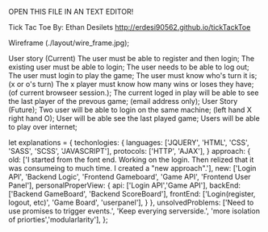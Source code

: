 OPEN THIS FILE IN AN TEXT EDITOR!

Tick Tac Toe
By: Ethan Desilets
  http://erdesi90562.github.io/tickTackToe

Wireframe (./layout/wire_frame.jpg);

User story (Current)
  The user must be able to register and then login;
  The existing user must be able to login;
  The user needs to be able to log out;
  The user must login to play the game;
  The user must know who's turn it is; (x or o's turn)
  The x player must know how many wins or loses they have; (of current browseer session.);
  The current loged in play will be able to see the last player of the prevous game; (email address only);
User Story (Future);
  Two user will be able to login on the same machine;  (left hand X right hand O);
  User will be able see the last played game;
  Users will be able to play over internet;

let explanations = {
  techonlogies: {
    languages: ['JQUERY', 'HTML', 'CSS', 'SASS', 'SCSS', 'JAVASCRIPT'],
    protocols: ['HTTP', 'AJAX'],
  }
  approach: {
    old: ['I started from the font end. Working on the login. Then relized that it was consumeing to much time. I created a "new approach".'],
    new: ['Login API', 'Backend Logic', 'Frontend Gameboard', 'Game API', 'Frontend User Panel'],
    personalProperView: {
      api: ['Login API','Game API'],
      backEnd: ['Backend GameBoard', 'Backend ScoreBoard'],
      frontEnd: ['Login(register, logout, etc)', 'Game Board', 'userpanel'],
    }
  },
  unsolvedProblems: ['Need to use promises to trigger events.', 'Keep everying serverside.', 'more isolation of priorties','modularlarity'],
};
